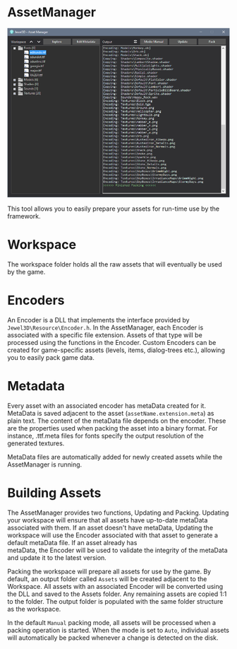 # AssetManager
![AssetManager](AssetManager.png)

This tool allows you to easily prepare your assets for run-time use by the framework.

# Workspace
The workspace folder holds all the raw assets that will eventually be used by the game.

# Encoders
An Encoder is a DLL that implements the interface provided by `Jewel3D\Resource\Encoder.h`.
In the AssetManager, each Encoder is associated with a specific file extension. Assets of that type will be processed using the functions in the Encoder.
Custom Encoders can be created for game-specific assets (levels, items, dialog-trees etc.), allowing you to easily pack game data.

# Metadata
Every asset with an associated encoder has metaData created for it. MetaData is saved adjacent to the asset (`assetName.extension.meta`) as plain text.
The content of the metaData file depends on the encoder. These are the properties used when packing the asset into a binary format.
For instance, .ttf.meta files for fonts specify the output resolution of the generated textures.

MetaData files are automatically added for newly created assets while the AssetManager is running.

# Building Assets
The AssetManager provides two functions, Updating and Packing. Updating your workspace will ensure that all	
assets have up-to-date metaData associated with them. If an asset doesn't have metaData, Updating the workspace	
will use the Encoder associated with that asset to generate a default metaData file. If an asset already has	
metaData, the Encoder will be used to validate the integrity of the metaData and update it to the latest version.

Packing the workspace will prepare all assets for use by the game. By default, an output folder called `Assets` will be created adjacent to the Workspace.
All assets with an associated Encoder will be converted using the DLL and saved to the Assets folder. Any remaining assets are copied 1:1 to the folder.
The output folder is populated with the same folder structure as the workspace.

In the default `Manual` packing mode, all assets will be processed when a packing operation is started.
When the mode is set to `Auto`, individual assets will automatically be packed whenever a change is detected on the disk.